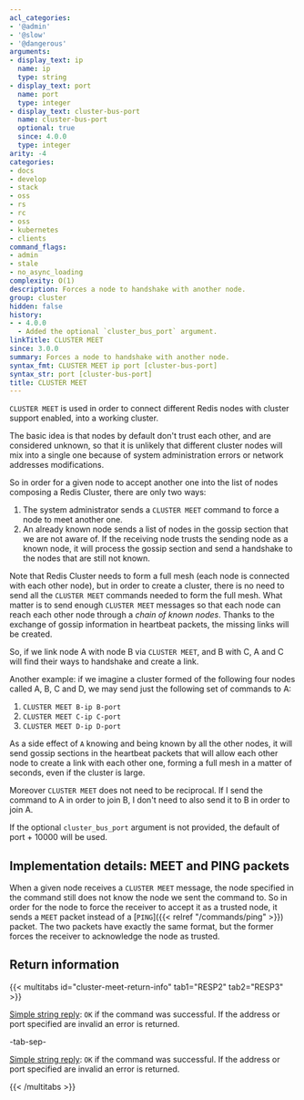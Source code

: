 ```yaml
---
acl_categories:
- '@admin'
- '@slow'
- '@dangerous'
arguments:
- display_text: ip
  name: ip
  type: string
- display_text: port
  name: port
  type: integer
- display_text: cluster-bus-port
  name: cluster-bus-port
  optional: true
  since: 4.0.0
  type: integer
arity: -4
categories:
- docs
- develop
- stack
- oss
- rs
- rc
- oss
- kubernetes
- clients
command_flags:
- admin
- stale
- no_async_loading
complexity: O(1)
description: Forces a node to handshake with another node.
group: cluster
hidden: false
history:
- - 4.0.0
  - Added the optional `cluster_bus_port` argument.
linkTitle: CLUSTER MEET
since: 3.0.0
summary: Forces a node to handshake with another node.
syntax_fmt: CLUSTER MEET ip port [cluster-bus-port]
syntax_str: port [cluster-bus-port]
title: CLUSTER MEET
---
```

`CLUSTER MEET` is used in order to connect different Redis nodes with cluster
support enabled, into a working cluster.

The basic idea is that nodes by default don't trust each other, and are
considered unknown, so that it is unlikely that different cluster nodes will
mix into a single one because of system administration errors or network
addresses modifications.

So in order for a given node to accept another one into the list of nodes
composing a Redis Cluster, there are only two ways:

1. The system administrator sends a `CLUSTER MEET` command to force a node to meet another one.
2. An already known node sends a list of nodes in the gossip section that we are not aware of. If the receiving node trusts the sending node as a known node, it will process the gossip section and send a handshake to the nodes that are still not known.

Note that Redis Cluster needs to form a full mesh (each node is connected with each other node), but in order to create a cluster, there is no need to send all the `CLUSTER MEET` commands needed to form the full mesh. What matter is to send enough `CLUSTER MEET` messages so that each node can reach each other node through a *chain of known nodes*. Thanks to the exchange of gossip information in heartbeat packets, the missing links will be created.

So, if we link node A with node B via `CLUSTER MEET`, and B with C, A and C will find their ways to handshake and create a link.

Another example: if we imagine a cluster formed of the following four nodes called A, B, C and D, we may send just the following set of commands to A:

1. `CLUSTER MEET B-ip B-port`
2. `CLUSTER MEET C-ip C-port`
3. `CLUSTER MEET D-ip D-port`

As a side effect of `A` knowing and being known by all the other nodes, it will send gossip sections in the heartbeat packets that will allow each other node to create a link with each other one, forming a full mesh in a matter of seconds, even if the cluster is large.

Moreover `CLUSTER MEET` does not need to be reciprocal. If I send the command to A in order to join B, I don't need to also send it to B in order to join A.

If the optional `cluster_bus_port` argument is not provided, the default of port + 10000 will be used.

## Implementation details: MEET and PING packets

When a given node receives a `CLUSTER MEET` message, the node specified in the
command still does not know the node we sent the command to. So in order for
the node to force the receiver to accept it as a trusted node, it sends a
`MEET` packet instead of a [`PING`]({{< relref "/commands/ping" >}}) packet. The two packets have exactly the
same format, but the former forces the receiver to acknowledge the node as
trusted.

## Return information

{{< multitabs id="cluster-meet-return-info" 
    tab1="RESP2" 
    tab2="RESP3" >}}

[Simple string reply](../../develop/reference/protocol-spec#simple-strings): `OK` if the command was successful. If the address or port specified are invalid an error is returned.

-tab-sep-

[Simple string reply](../../develop/reference/protocol-spec#simple-strings): `OK` if the command was successful. If the address or port specified are invalid an error is returned.

{{< /multitabs >}}
